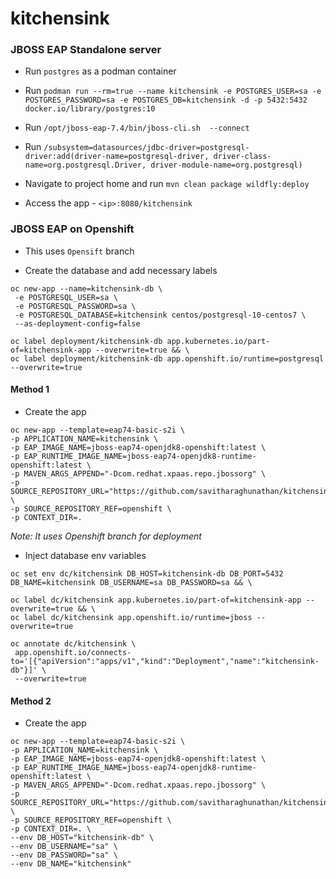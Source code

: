 # kitchensink

### JBOSS EAP Standalone server

* Run `postgres` as a podman container

* Run `podman run --rm=true --name kitchensink -e POSTGRES_USER=sa -e POSTGRES_PASSWORD=sa -e POSTGRES_DB=kitchensink -d -p 5432:5432 docker.io/library/postgres:10`

* Run `/opt/jboss-eap-7.4/bin/jboss-cli.sh  --connect` 
* Run `/subsystem=datasources/jdbc-driver=postgresql-driver:add(driver-name=postgresql-driver, driver-class-name=org.postgresql.Driver, driver-module-name=org.postgresql)`

* Navigate to project home and run `mvn clean package wildfly:deploy`

* Access the app - `<ip>:8080/kitchensink`

### JBOSS EAP on Openshift 

* This uses `Opensift` branch

* Create the database and add necessary labels
```
oc new-app --name=kitchensink-db \
 -e POSTGRESQL_USER=sa \
 -e POSTGRESQL_PASSWORD=sa \
 -e POSTGRESQL_DATABASE=kitchensink centos/postgresql-10-centos7 \
 --as-deployment-config=false

oc label deployment/kitchensink-db app.kubernetes.io/part-of=kitchensink-app --overwrite=true && \
oc label deployment/kitchensink-db app.openshift.io/runtime=postgresql --overwrite=true
```
#### Method 1
* Create the app
```
oc new-app --template=eap74-basic-s2i \
-p APPLICATION_NAME=kitchensink \
-p EAP_IMAGE_NAME=jboss-eap74-openjdk8-openshift:latest \
-p EAP_RUNTIME_IMAGE_NAME=jboss-eap74-openjdk8-runtime-openshift:latest \
-p MAVEN_ARGS_APPEND="-Dcom.redhat.xpaas.repo.jbossorg" \
-p SOURCE_REPOSITORY_URL="https://github.com/savitharaghunathan/kitchensink.git" \
-p SOURCE_REPOSITORY_REF=openshift \
-p CONTEXT_DIR=.
```
_Note: It uses Openshift branch for deployment_

* Inject database env variables

```
oc set env dc/kitchensink DB_HOST=kitchensink-db DB_PORT=5432 DB_NAME=kitchensink DB_USERNAME=sa DB_PASSWORD=sa && \

oc label dc/kitchensink app.kubernetes.io/part-of=kitchensink-app --overwrite=true && \
oc label dc/kitchensink app.openshift.io/runtime=jboss --overwrite=true

oc annotate dc/kitchensink \
 app.openshift.io/connects-to='[{"apiVersion":"apps/v1","kind":"Deployment","name":"kitchensink-db"}]' \
 --overwrite=true
```
#### Method 2
* Create the app
```
oc new-app --template=eap74-basic-s2i \
-p APPLICATION_NAME=kitchensink \
-p EAP_IMAGE_NAME=jboss-eap74-openjdk8-openshift:latest \
-p EAP_RUNTIME_IMAGE_NAME=jboss-eap74-openjdk8-runtime-openshift:latest \
-p MAVEN_ARGS_APPEND="-Dcom.redhat.xpaas.repo.jbossorg" \
-p SOURCE_REPOSITORY_URL="https://github.com/savitharaghunathan/kitchensink.git" \
-p SOURCE_REPOSITORY_REF=openshift \
-p CONTEXT_DIR=. \
--env DB_HOST="kitchensink-db" \
--env DB_USERNAME="sa" \
--env DB_PASSWORD="sa" \
--env DB_NAME="kitchensink" 
```
